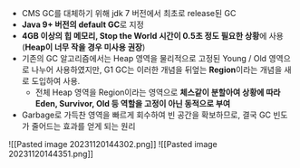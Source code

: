 - CMS GC를 대체하기 위해 jdk 7 버전에서 최초로 release된 GC
- **Java 9+ 버전의 default GC**로 지정
- **4GB 이상의 힙 메모리, Stop the World 시간이 0.5초 정도 필요한 상황**에 사용 (**Heap이 너무 작을 경우 미사용 권장**)
- 기존의 GC 알고리즘에서는 Heap 영역을 물리적으로 고정된 Young / Old 영역으로 나누어 사용하였지만, G1 GC는 이러한 개념을 뒤엎는 **Region**이라는 개념을 새로 도입하여 사용.
	- 전체 Heap 영역을 Region이라는 영역으로 **체스같이 분할아여 상황에 따라 Eden, Survivor, Old 등 역할을 고정이 아닌 동적으로 부여**
- Garbage로 가득찬 영역을 빠르게 회수하여 빈 공간을 확보하므로, 결국 GC 빈도가 줄어드는 효과를 얻게 되는 원리

![[Pasted image 20231120144302.png]]
 ![[Pasted image 20231120144351.png]]